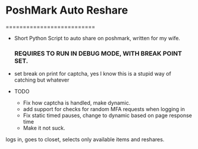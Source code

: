 # PoshMark Auto Reshare
==========================
- Short Python Script to auto share on poshmark, written for my wife.

  ### REQUIRES TO RUN IN DEBUG MODE, WITH BREAK POINT SET.
- set break on print for captcha, yes I know this is a stupid way of catching but whatever
- TODO
  - Fix how captcha is handled, make dynamic.
  - add support for checks for random MFA requests when logging in
  - Fix static timed pauses, change to dynamic based on page response time
  - Make it not suck.

logs in, goes to closet, selects only available items and reshares.

